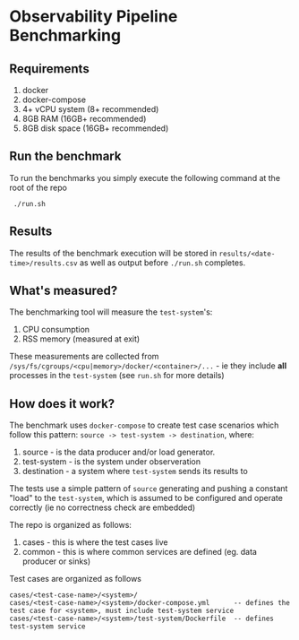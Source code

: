 # Observability Pipeline Benchmarking

## Requirements 
1. docker 
2. docker-compose 
3. 4+ vCPU system (8+ recommended)
4. 8GB RAM (16GB+ recommended)
5. 8GB disk space (16GB+ recommended)

## Run the benchmark 
To run the benchmarks you simply execute the following command at the root of the repo
```
 ./run.sh 
```

## Results 
The results of the benchmark execution will be stored in `results/<date-time>/results.csv` as well as output before `./run.sh` completes.

## What's measured?
The benchmarking tool will measure the `test-system`'s:
1. CPU consumption
2. RSS memory (measured at exit)

These measurements are collected from `/sys/fs/cgroups/<cpu|memory>/docker/<container>/...` - ie they include **all** processes in the `test-system` (see `run.sh` for more details) 

## How does it work?
The benchmark uses `docker-compose` to create test case scenarios which follow this pattern: `source -> test-system -> destination`, where:
1. source - is the data producer and/or load generator. 
2. test-system - is the system under observeration 
3. destination - a system where `test-system` sends its results to

The tests use a simple pattern of `source` generating and pushing a constant "load" to the `test-system`, which is assumed to be configured and operate correctly (ie no correctness check are embedded) 

The repo is organized as follows:
1. cases - this is where the test cases live 
3. common - this is where common services are defined (eg. data producer or sinks)

Test cases are organized as follows
```
cases/<test-case-name>/<system>/
cases/<test-case-name>/<system>/docker-compose.yml      -- defines the test case for <system>, must include test-system service
cases/<test-case-name>/<system>/test-system/Dockerfile  -- defines test-system service
```


